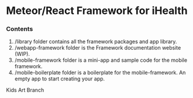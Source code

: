 # Meteor/React Framework for iHealth

### Contents
1. /library folder contains all the framework packages and app library.
2. /webapp-framework folder is the Framework documentation website (WIP).
3. /mobile-framework folder is a mini-app and sample code for the mobile framework.
4. /mobile-boilerplate folder is a boilerplate for the mobile-framework. An empty app to start creating your app.

Kids Art Branch